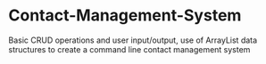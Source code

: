 # Contact-Management-System
Basic CRUD operations and user input/output, use of ArrayList data structures to create a command line contact management system
